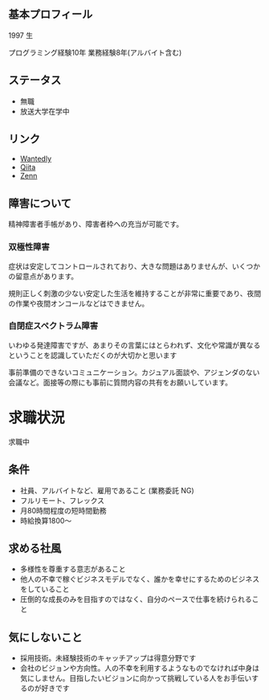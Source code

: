 ## 基本プロフィール

1997 生

プログラミング経験10年
業務経験8年(アルバイト含む)

## ステータス

- 無職
- 放送大学在学中

## リンク

- [Wantedly](https://www.wantedly.com/id/zakuro9715)
- [Qiita](https://qiita.com/zakuro9715)
- [Zenn](https://zenn.dev/zakuro9715)

## 障害について

精神障害者手帳があり、障害者枠への充当が可能です。

### 双極性障害

症状は安定してコントロールされており、大きな問題はありませんが、いくつかの留意点があります。

規則正しく刺激の少ない安定した生活を維持することが非常に重要であり、夜間の作業や夜間オンコールなどはできません。

### 自閉症スペクトラム障害

いわゆる発達障害ですが、あまりその言葉にはとらわれず、文化や常識が異なるということを認識していただくのが大切かと思います

事前準備のできないコミュニケーション。カジュアル面談や、アジェンダのない会議など。面接等の際にも事前に質問内容の共有をお願いしています。

# 求職状況

求職中

## 条件

- 社員、アルバイトなど、雇用であること (業務委託 NG)
- フルリモート、フレックス
- 月80時間程度の短時間勤務
- 時給換算1800〜

## 求める社風

- 多様性を尊重する意志があること
- 他人の不幸で稼ぐビジネスモデルでなく、誰かを幸せにするためのビジネスをしていること
- 圧倒的な成長のみを目指すのではなく、自分のペースで仕事を続けられること

## 気にしないこと

- 採用技術。未経験技術のキャッチアップは得意分野です
- 会社のビジョンや方向性。人の不幸を利用するようなものでなければ中身は気にしません。目指したいビジョンに向かって挑戦している人をお手伝いするのが好きです
